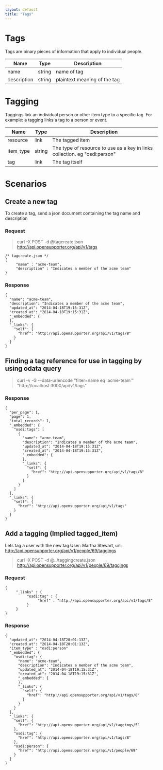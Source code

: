```yaml
---
layout: default
title: "Tags"
---
```


# Tags
Tags are binary pieces of information that apply to individual people.

|Name   |Type   |Description
|---    |---    |---
|name   |string |name of tag
|description    |string |plaintext meaning of the tag

# Tagging
Taggings link an individual person or other item type to a specific tag.  For example: a tagging links a tag to a person or event.

|Name   	|Type   |Description
|---    	|---    |---
|resource |link | The tagged item
|item_type | string | The type of resource to use as a key in links collection. eg "osdi:person"
|tag    	|link |The tag itself

# Scenarios

## Create a new tag

To create a tag, send a json document containing the tag name and description

### Request

> curl -X POST -d @tagcreate.json http://api.opensupporter.org/api/v1/tags

```
/* tagcreate.json */
{
     "name" : "acme-team",
     "description" : "Indicates a member of the acme team"
}
```

### Response

```
{
  "name": "acme-team",
  "description": "Indicates a member of the acme team",
  "updated_at": "2014-04-18T19:15:31Z",
  "created_at": "2014-04-18T19:15:31Z",
  "_embedded": {
  },
  "_links": {
    "self": {
      "href": "http://api.opensupporter.org/api/v1/tags/8"
    }
  }
}
```

## Finding a tag reference for use in tagging by using odata query

> curl -v -G --data-urlencode "filter=name eq 'acme-team'" "http://localhost:3000/api/v1/tags"

### Response
```
{
  "per_page": 1,
  "page": 1,
  "total_records": 1,
  "_embedded": {
    "osdi:tags": [
      {
        "name": "acme-team",
        "description": "Indicates a member of the acme team",
        "updated_at": "2014-04-18T19:15:31Z",
        "created_at": "2014-04-18T19:15:31Z",
        "_embedded": {
        },
        "_links": {
          "self": {
            "href": "http://api.opensupporter.org/api/v1/tags/8"
          }
        }
      }
    ]
  },
  "_links": {
    "self": {
      "href": "http://api.opensupporter.org/api/v1/tags"
    }
  }
}
```

## Add a tagging (Implied tagged_item)
Lets tag a user with the new tag
User: Martha Stewart, url: http://api.opensupporter.org/api/v1/people/69/taggings

> curl -X POST -d @../taggingcreate.json http://api.opensupporter.org/api/v1/people/69/taggings


### Request
```
{
     "_links" : {
          "osdi:tag" : {
               "href" : "http://api.opensupporter.org/api/v1/tags/8"
          }
     }
}
```

### Response

```
{
  "updated_at": "2014-04-18T20:01:13Z",
  "created_at": "2014-04-18T20:01:13Z",
  "item_type" : "osdi:person"
  "_embedded": {
    "osdi:tag": {
      "name": "acme-team",
      "description": "Indicates a member of the acme team",
      "updated_at": "2014-04-18T19:15:31Z",
      "created_at": "2014-04-18T19:15:31Z",
      "_embedded": {
      },
      "_links": {
        "self": {
          "href": "http://api.opensupporter.org/api/v1/tags/8"
        }
      }
    }
  },
  "_links": {
    "self": {
      "href": "http://api.opensupporter.org/api/v1/taggings/5"
    },
    "osdi:tag": {
      "href": "http://api.opensupporter.org/api/v1/tags/8"
    },
    "osdi:person": {
      "href": "http://api.opensupporter.org/api/v1/people/69"
    }
  }
}
```
